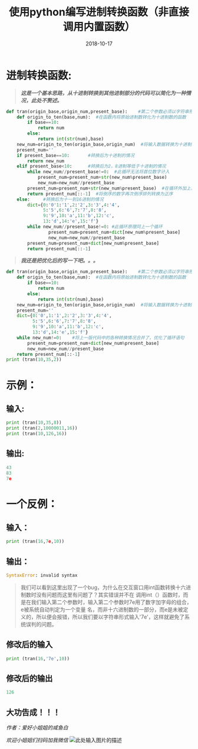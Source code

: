 ﻿---
title: '使用python编写进制转换函数（非直接调用内置函数）'
date: 2018-10-17
tags: [作业,python]
---
# 进制转换函数:
  <!--more-->
>***这是一个基本思路，从十进制转换到其他进制部分的代码可以简化为一种情况，此处不赘述。***

```python
def tran(origin_base,origin_num,present_base):    #第二个参数必须以字符串形式输入，否则会在输入十进制以上数字时出现错误
    def origin_to_ten(base,num):  #在函数内将原始进制数转化为十进制数的函数
        if base==10:
            return num
        else:
            return int(str(num),base)
    new_num=origin_to_ten(origin_base,origin_num)  #将输入数据转换为十进制数
    present_num=''            
    if present_base==10:       #转换后为十进制的情况
        return new_num
    elif present_base<10:      #转换后为2，8进制等低于十进制的情况
        while new_num//present_base!=0:  #此循环无法将首位数字计入
            present_num=present_num+str(new_num%present_base)
            new_num=new_num//present_base
        present_num=present_num+str(new_num%present_base)  #在循环外加上首位数字
        return present_num[::-1]  #将倒序的数字再次倒序排列转换为正序
    else:     #转换后为十一到16进制的情况
        dict={0:'0'1:'1',2:'2',3:'3',4:'4',
              5:'5',6:'6',7:'7',8:'8',
              9:'9',10:'a',11:'b',12:'c',
              13:'d',14:'e',15:'f'}
        while new_num//present_base!=0: #此循环原理同上一个循环
                present_num=present_num+dict[new_num%present_base]
                new_num=new_num//present_base
        present_num=present_num+dict[new_num%present_base]
        return present_num[::-1]
```



>***我还是把优化后的写一下吧。。。***

```python
def tran(origin_base,origin_num,present_base):    #第二个参数必须以字符串形式输入，否则会在输入十进制以上数字时出现错误
    def origin_to_ten(base,num):  #在函数内将原始进制数转化为十进制数的函数
        if base==10:
            return num
        else:
            return int(str(num),base)
    new_num=origin_to_ten(origin_base,origin_num)  #将输入数据转换为十进制数
    present_num=''            
    dict={0:'0',1:'1',2:'2',3:'3',4:'4',    
          5:'5',6:'6',7:'7',8:'8',
          9:'9',10:'a',11:'b',12:'c',
          13:'d',14:'e',15:'f'}
    while new_num!=0:    #将上一版代码中的各种转换情况合并了，优化了循环语句
        present_num=present_num+dict[new_num%present_base]
        new_num=new_num//present_base
    return present_num[::-1]
print (tran(10,35,2))
```
# 示例：
## 输入:
```python
print (tran(10,35,8))
print (tran(2,10000011,16))
print (tran(10,126,16))
```

## 输出:
```python
43
83
7e
```
# 一个反例：
## 输入：
```python
print (tran(16,7e,10))
```
## 输出：
```python
SyntaxError: invalid syntax
```
>我们可以看到这里出现了一个bug，为什么在交互窗口用int函数转换十六进制数时没有问题而这里有问题了？其实错误并不在
调用int（）函数时，而是在我们输入第二个参数时，输入第二个参数时7e用了数字加字母的组合，e被系统自动判定为一个变量
名，而非十六进制数的一部分，而e是未被定义的，所以便会报错，所以我们要以字符串形式输入'7e'，这样就避免了系统误判的问题。
## 修改后的输入
```python
print (tran(16,'7e',10))
```
## 修改后的输出
```python
126
```
大功告成！！！
------
*作者：爱好小姐姐的咸鱼白*

*欢迎小姐姐们扫码加我微信*
![此处输入图片的描述][2]

  [2]: http://xclwt-blog-image.oss-cn-hangzhou.aliyuncs.com/18-10-1/80219838.jpg
